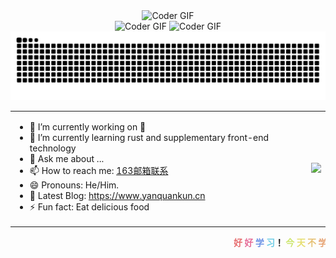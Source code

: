 <div align="center">
  <img src="https://media.giphy.com/media/SWoSkN6DxTszqIKEqv/giphy.gif" alt="Coder GIF" width="500">
</div>

<div align="center">
  <img src="hhttps://www.yanquankun.cn/cdn/gongzhonghao-qrcode.jpg" alt="Coder GIF" width="200">
  <img src="https://www.yanquankun.cn/cdn/mini-program-qrcode.png" alt="Coder GIF" width="200">
</div>

<div align="center">
  <img src="https://github.com/yanquankun/yanquankun/blob/output/github-contribution-grid-snake-dark.svg"/>
</div>

<html>
    <table style="margin-left: auto; margin-right: auto;">
        <tr>
            <td>
			<p></p>
                
- 🔭 I’m currently working on 👻
- 🌱 I’m currently learning rust and supplementary front-end technology
- 💬 Ask me about ...
- 📫 How to reach me: [163邮箱联系](mailto:17600610907@163.com)
- 😄 Pronouns: He/Him.
- 📕 Latest Blog: https://www.yanquankun.cn
- ⚡ Fun fact: Eat delicious food
            </td>
            <td>
               <img src = "https://github-readme-stats.vercel.app/api/top-langs/?username=yanquankun&theme=radical">
            </td>
        </tr>
    </table>
</html>

<p align="center"><marquee align = "center"><b>
<font color="#e66b6d">好</font>
<font color="#e66d98">好</font>
<font color="#6d93e6">学</font>
<font color="#6fcde6">习</font>！				
<font color="#cde670">今</font>
<font color="#e6df72">天</font>
<font color="#e6c073">不</font>
<font color="#e6a271">学</font>
<font color="#e6796f">习</font>
<font color="#e65454">明</font>
<font color="#e63333">天</font>
<font color="#e62c2c">变</font>
<font color="#e60101">shit</font>		
</b></marquee></p>
